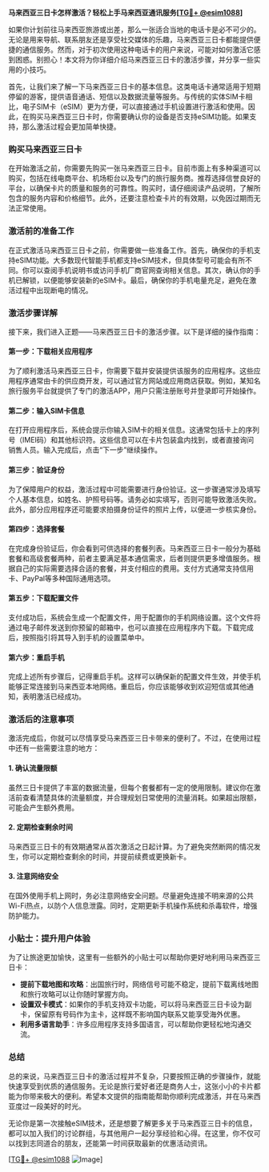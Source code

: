 **马来西亚三日卡怎样激活？轻松上手马来西亚通讯服务[[TG💪+ @esim1088](https://t.me/s/esim1088)]**

如果你计划前往马来西亚旅游或出差，那么一张适合当地的电话卡是必不可少的。无论是用来导航、联系朋友还是享受社交媒体的乐趣，马来西亚三日卡都能提供便捷的通信服务。然而，对于初次使用这种电话卡的用户来说，可能对如何激活它感到困惑。别担心！本文将为你详细介绍马来西亚三日卡的激活步骤，并分享一些实用的小技巧。

首先，让我们来了解一下马来西亚三日卡的基本信息。这类电话卡通常适用于短期停留的游客，提供语音通话、短信以及数据流量等服务。与传统的实体SIM卡相比，电子SIM卡（eSIM）更为方便，可以直接通过手机设置进行激活和使用。因此，在购买马来西亚三日卡时，你需要确认你的设备是否支持eSIM功能。如果支持，那么激活过程会更加简单快捷。

### **购买马来西亚三日卡**
在开始激活之前，你需要先购买一张马来西亚三日卡。目前市面上有多种渠道可以购买，包括在线电商平台、机场柜台以及专门的旅行服务商。推荐选择信誉良好的平台，以确保卡片的质量和服务的可靠性。购买时，请仔细阅读产品说明，了解所包含的服务内容和价格细节。此外，还要注意检查卡片的有效期，以免因过期而无法正常使用。

### **激活前的准备工作**
在正式激活马来西亚三日卡之前，你需要做一些准备工作。首先，确保你的手机支持eSIM功能。大多数现代智能手机都支持eSIM技术，但具体型号可能会有所不同。你可以查阅手机说明书或访问手机厂商官网查询相关信息。其次，确认你的手机已解锁，以便能够安装新的eSIM卡。最后，确保你的手机电量充足，避免在激活过程中出现断电的情况。

### **激活步骤详解**
接下来，我们进入正题——马来西亚三日卡的激活步骤。以下是详细的操作指南：

#### **第一步：下载相关应用程序**
为了顺利激活马来西亚三日卡，你需要下载并安装提供该服务的应用程序。这些应用程序通常由卡的供应商开发，可以通过官方网站或应用商店获取。例如，某知名旅行服务平台就提供了专门的激活APP，用户只需注册账号并登录即可开始操作。

#### **第二步：输入SIM卡信息**
在打开应用程序后，系统会提示你输入SIM卡的相关信息。这通常包括卡上的序列号（IMEI码）和其他标识符。这些信息可以在卡片包装盒内找到，或者直接询问销售人员。输入完成后，点击“下一步”继续操作。

#### **第三步：验证身份**
为了保障用户的权益，激活过程中可能需要进行身份验证。这一步骤通常涉及填写个人基本信息，如姓名、护照号码等。请务必如实填写，否则可能导致激活失败。此外，部分应用程序还可能要求拍摄身份证件的照片上传，以便进一步核实身份。

#### **第四步：选择套餐**
在完成身份验证后，你会看到可供选择的套餐列表。马来西亚三日卡一般分为基础套餐和高级套餐两种，前者主要满足基本通信需求，后者则提供更多增值服务。根据自己的实际需要选择合适的套餐，并支付相应的费用。支付方式通常支持信用卡、PayPal等多种国际通用选项。

#### **第五步：下载配置文件**
支付成功后，系统会生成一个配置文件，用于配置你的手机网络设置。这个文件将通过电子邮件发送到你预留的邮箱中，也可以直接在应用程序内下载。下载完成后，按照指引将其导入到手机的设置菜单中。

#### **第六步：重启手机**
完成上述所有步骤后，记得重启手机。这样可以确保新的配置文件生效，并使手机能够正常连接到马来西亚本地网络。重启后，你应该能够收到欢迎短信或其他通知，表明激活已经成功。

### **激活后的注意事项**
激活完成后，你就可以尽情享受马来西亚三日卡带来的便利了。不过，在使用过程中还有一些需要注意的地方：

#### **1. 确认流量限额**
虽然三日卡提供了丰富的数据流量，但每个套餐都有一定的使用限制。建议你在激活前查看清楚具体的流量额度，并合理规划日常使用的流量消耗。如果超出限额，可能会产生额外费用。

#### **2. 定期检查剩余时间**
马来西亚三日卡的有效期通常从首次激活之日起计算。为了避免突然断网的情况发生，你可以定期检查剩余的时间，并提前续费或更换新卡。

#### **3. 注意网络安全**
在国外使用手机上网时，务必注意网络安全问题。尽量避免连接不明来源的公共Wi-Fi热点，以防个人信息泄露。同时，定期更新手机操作系统和杀毒软件，增强防护能力。

### **小贴士：提升用户体验**
为了让旅途更加愉快，这里有一些额外的小贴士可以帮助你更好地利用马来西亚三日卡：

- **提前下载地图和攻略**：出国旅行时，网络信号可能不稳定，提前下载离线地图和旅行攻略可以让你随时掌握方向。
- **设置双卡模式**：如果你的手机支持双卡功能，可以将马来西亚三日卡设为副卡，保留原有号码作为主卡，这样既不影响国内联系又能享受海外优惠。
- **利用多语言助手**：许多应用程序支持多国语言，可以帮助你更轻松地沟通交流。

### **总结**
总的来说，马来西亚三日卡的激活过程并不复杂，只要按照正确的步骤操作，就能快速享受到优质的通信服务。无论是旅行爱好者还是商务人士，这张小小的卡片都能为你带来极大的便利。希望本文提供的指南能帮助你顺利完成激活，并在马来西亚度过一段美好的时光。

无论你是第一次接触eSIM技术，还是想要了解更多关于马来西亚三日卡的信息，都可以加入我们的讨论群组，与其他用户一起分享经验和心得。在这里，你不仅可以找到志同道合的朋友，还能第一时间获取最新的优惠活动资讯。

[[TG💪+ @esim1088](https://t.me/s/esim1088) ![Image](https://i.postimg.cc/4NQfJmqS/Snipaste-2025-05-13-00-14-12.png)]